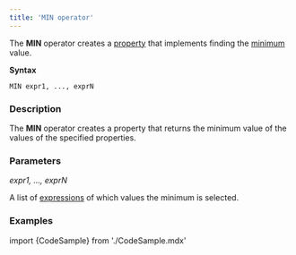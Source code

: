 ```yaml
---
title: 'MIN operator'
---
```


The **MIN** operator creates a [property](Properties.md) that implements finding the [minimum](Extremum_MAX_MIN.md) value.

**Syntax** 

    MIN expr1, ..., exprN

### Description

The **MIN** operator creates a property that returns the minimum value of the values of the specified properties.

### Parameters

*expr1, ..., exprN*

A list of [expressions](Expression.md) of which values the minimum is selected.

### Examples


import {CodeSample} from './CodeSample.mdx'

<CodeSample url="https://documentation.lsfusion.org/sample?file=OperatorPropertySample&block=min"/>
